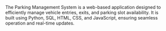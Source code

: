 The Parking Management System is a web-based application designed to efficiently manage vehicle entries, exits, and parking slot availability. It is built using Python, SQL, HTML, CSS, and JavaScript, ensuring seamless operation and real-time updates.
